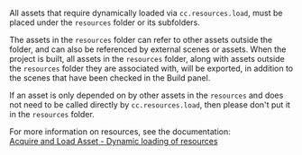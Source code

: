 All assets that require dynamically loaded via `cc.resources.load`, must be placed under the `resources` folder or its subfolders.

The assets in the `resources` folder can refer to other assets outside the folder, and can also be referenced by external scenes or assets. When the project is built, all assets in the `resources` folder, along with assets outside the `resources` folder they are associated with, will be exported, in addition to the scenes that have been checked in the Build panel.

If an asset is only depended on by other assets in the `resources` and does not need to be called directly by `cc.resources.load`, then please don't put it in the `resources` folder.

For more information on resources, see the documentation:<br>
[Acquire and Load Asset - Dynamic loading of resources](https://docs.cocos.com/creator/2.4/manual/en/scripting/load-assets.html#dynamic-loading-of-resources)
